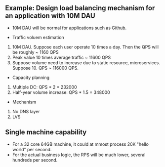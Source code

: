## Example: Design load balancing mechanism for an application with 10M DAU
* 10M DAU will be normal for applications such as Github. 

* Traffic voluem estimation
1. 10M DAU. Suppose each user operate 10 times a day. Then the QPS will be roughly ~ 1160 QPS
2. Peak value 10 times average traffic ~ 11600 QPS
3. Suppose volume need to increase due to static resource, microservices. Suppose 10. QPS ~ 116000 QPS. 

* Capacity planning
1. Multiple DC: QPS * 2 = 232000
2. Half-year volume increase: QPS * 1.5 = 348000

* Mechanism
1. No DNS layer 
2. LVS

## Single machine capability
* For a 32 core 64GB machine, it could at mmost process 20K "hello world" per second. 
* For the actual business logic, the RPS will be much lower, several hundreds per second. 